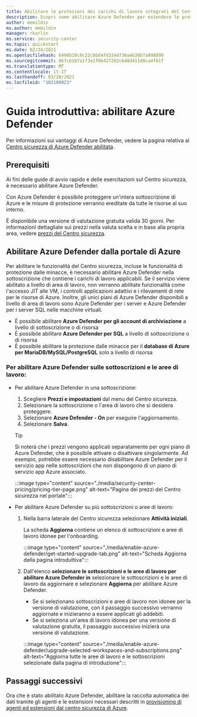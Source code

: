 ```yaml
---
title: Abilitare le protezioni dei carichi di lavoro integrati del Centro sicurezza di Azure
description: Scopri come abilitare Azure Defender per estendere le protezioni del Centro sicurezza di Azure alle tue risorse ibride e multicloud
author: memildin
ms.author: memildin
manager: rkarlin
ms.service: security-center
ms.topic: quickstart
ms.date: 02/24/2021
ms.openlocfilehash: 6496b18c8c22cbbd4fd3344736a4b38b7a998890
ms.sourcegitcommit: 867cb1b7a1f3a1f0b427282c648d411d0ca4f81f
ms.translationtype: MT
ms.contentlocale: it-IT
ms.lasthandoff: 03/20/2021
ms.locfileid: "102108923"
---
```

# <a name="quickstart-enable-azure-defender"></a>Guida introduttiva: abilitare Azure Defender

Per informazioni sui vantaggi di Azure Defender, vedere la pagina relativa al [Centro sicurezza di Azure Defender abilitata](security-center-pricing.md).

## <a name="prerequisites"></a>Prerequisiti

Ai fini delle guide di avvio rapido e delle esercitazioni sul Centro sicurezza, è necessario abilitare Azure Defender. 

Con Azure Defender è possibile proteggere un'intera sottoscrizione di Azure e le misure di protezione verranno ereditate da tutte le risorse al suo interno.

È disponibile una versione di valutazione gratuita valida 30 giorni. Per informazioni dettagliate sui prezzi nella valuta scelta e in base alla propria area, vedere [prezzi del Centro sicurezza](https://azure.microsoft.com/pricing/details/security-center/).

## <a name="enable-azure-defender-from-the-azure-portal"></a>Abilitare Azure Defender dalla portale di Azure

Per abilitare le funzionalità del Centro sicurezza, incluse le funzionalità di protezione dalle minacce, è necessario abilitare Azure Defender nella sottoscrizione che contiene i carichi di lavoro applicabili. Se il servizio viene abilitato a livello di area di lavoro, non verranno abilitate funzionalità come l'accesso JIT alle VM, i controlli applicazioni adattivi e i rilevamenti di rete per le risorse di Azure. Inoltre, gli unici piani di Azure Defender disponibili a livello di area di lavoro sono Azure Defender per i server e Azure Defender per i server SQL nelle macchine virtuali.

- È possibile abilitare **Azure Defender per gli account di archiviazione** a livello di sottoscrizione o di risorsa
- È possibile abilitare **Azure Defender per SQL** a livello di sottoscrizione o di risorsa
- È possibile abilitare la protezione dalle minacce per il **database di Azure per MariaDB/MySQL/PostgreSQL** solo a livello di risorsa

### <a name="to-enable-azure-defender-on-your-subscriptions-and-workspaces"></a>Per abilitare Azure Defender sulle sottoscrizioni e le aree di lavoro:

- Per abilitare Azure Defender in una sottoscrizione:

    1. Scegliere **Prezzi e impostazioni** dal menu del Centro sicurezza.
    1. Selezionare la sottoscrizione o l'area di lavoro che si desidera proteggere.
    1. Selezionare **Azure Defender - On** per eseguire l'aggiornamento.
    1. Selezionare **Salva**.

    > [!TIP]
    > Si noterà che i prezzi vengono applicati separatamente per ogni piano di Azure Defender, che è possibile attivare o disattivare singolarmente. Ad esempio, potrebbe essere necessario disabilitare Azure Defender per il servizio app nelle sottoscrizioni che non dispongono di un piano di servizio app Azure associato. 

    :::image type="content" source="./media/security-center-pricing/pricing-tier-page.png" alt-text="Pagina dei prezzi del Centro sicurezza nel portale":::

- Per abilitare Azure Defender su più sottoscrizioni o aree di lavoro:

    1. Nella barra laterale del Centro sicurezza selezionare **Attività iniziali**.

        La scheda **Aggiorna** contiene un elenco di sottoscrizioni e aree di lavoro idonee per l'onboarding.

        :::image type="content" source="./media/enable-azure-defender/get-started-upgrade-tab.png" alt-text="Scheda Aggiorna della pagina introduttiva"::: 

    1. Dall'elenco **selezionare le sottoscrizioni e le aree di lavoro per abilitare Azure Defender in** selezionare le sottoscrizioni e le aree di lavoro da aggiornare e selezionare **Aggiorna** per abilitare Azure Defender.

       - Se si selezionano sottoscrizioni e aree di lavoro non idonee per la versione di valutazione, con il passaggio successivo verranno aggiornate e inizieranno a essere applicati gli addebiti.
       - Se si seleziona un'area di lavoro idonea per una versione di valutazione gratuita, il passaggio successivo inizierà una versione di valutazione.

        :::image type="content" source="./media/enable-azure-defender/upgrade-selected-workspaces-and-subscriptions.png" alt-text="Aggiorna tutte le aree di lavoro e le sottoscrizioni selezionate dalla pagina di introduzione":::


## <a name="next-steps"></a>Passaggi successivi

Ora che è stato abilitato Azure Defender, abilitare la raccolta automatica dei dati tramite gli agenti e le estensioni necessari descritti in [provisioning di agenti ed estensioni dal centro sicurezza di Azure](security-center-enable-data-collection.md).